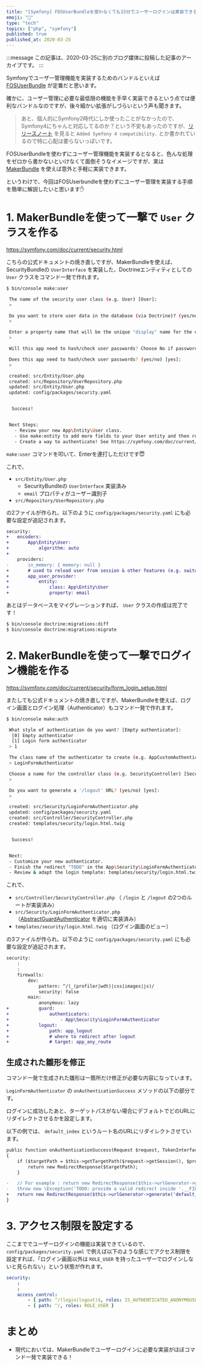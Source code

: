```yaml
---
title: "[Symfony] FOSUserBundleを使わなくても15分でユーザーログインは実装できる"
emoji: "🎻"
type: "tech"
topics: ["php", "symfony"]
published: true
published_at: 2020-03-25
---
```


:::message
この記事は、2020-03-25に別のブログ媒体に投稿した記事のアーカイブです。
:::

Symfonyでユーザー管理機能を実装するためのバンドルといえば [FOSUserBundle](https://github.com/FriendsOfSymfony/FOSUserBundle) が定番だと思います。

確かに、ユーザー管理に必要な最低限の機能を手早く実装できるという点では便利なバンドルなのですが、後々細かい拡張がしづらいという声も聞きます。

> あと、個人的にSymfony2時代にしか使ったことがなかったので、Symfony4にちゃんと対応してるのか？という不安もあったのですが、[リリースノート](https://github.com/FriendsOfSymfony/FOSUserBundle/releases) を見ると `Added Symfony 4 compatibility.` とか書かれているので特に心配は要らないっぽいです。

FOSUserBundleを使わずにユーザー管理機能を実装するとなると、色んな処理をゼロから書かないといけなくて面倒そうなイメージですが、実は [MakerBundle](https://symfony.com/doc/current/bundles/SymfonyMakerBundle/index.html) を使えば意外と手軽に実装できます。

というわけで、今回はFOSUserbundleを使わずにユーザー管理を実装する手順を簡単に解説したいと思います✋

# 1. MakerBundleを使って一撃で `User` クラスを作る

<https://symfony.com/doc/current/security.html>

こちらの公式ドキュメントの焼き直しですが、MakerBundleを使えば、SecurityBundleの `UserInterface` を実装した、Doctrineエンティティとしての `User` クラスをコマンド一発で作れます。

```bash
$ bin/console make:user

 The name of the security user class (e.g. User) [User]:
 >

 Do you want to store user data in the database (via Doctrine)? (yes/no) [yes]:
 >

 Enter a property name that will be the unique "display" name for the user (e.g. email, username, uuid) [email]:
 >

 Will this app need to hash/check user passwords? Choose No if passwords are not needed or will be checked/hashed by some other system (e.g. a single sign-on server).

 Does this app need to hash/check user passwords? (yes/no) [yes]:
 >

 created: src/Entity/User.php
 created: src/Repository/UserRepository.php
 updated: src/Entity/User.php
 updated: config/packages/security.yaml


  Success!


 Next Steps:
   - Review your new App\Entity\User class.
   - Use make:entity to add more fields to your User entity and then run make:migration.
   - Create a way to authenticate! See https://symfony.com/doc/current/security.html
```

`make:user` コマンドを叩いて、Enterを連打しただけです😇

これで、

* `src/Entity/User.php`
    * SecurityBundleの `UserInterface` 実装済み
    * `email` プロパティがユーザー識別子
* `src/Repository/UserRepository.php`

の2ファイルが作られ、以下のように `config/packages/security.yaml` にも必要な設定が追記されます。

```diff
security:
+   encoders:
+       App\Entity\User:
+           algorithm: auto
+
    providers:
-       in_memory: { memory: null }
+       # used to reload user from session & other features (e.g. switch_user)
+       app_user_provider:
+           entity:
+               class: App\Entity\User
+               property: email
```

あとはデータベースをマイグレーションすれば、 `User` クラスの作成は完了です！

```bash
$ bin/console doctrine:migrations:diff
$ bin/console doctrine:migrations:migrate
```

# 2. MakerBundleを使って一撃でログイン機能を作る

<https://symfony.com/doc/current/security/form_login_setup.html>

またしても公式ドキュメントの焼き直しですが、MakerBundleを使えば、ログイン画面とログイン処理（Authenticator）もコマンド一発で作れます。

```bash
$ bin/console make:auth

 What style of authentication do you want? [Empty authenticator]:
  [0] Empty authenticator
  [1] Login form authenticator
 > 1

 The class name of the authenticator to create (e.g. AppCustomAuthenticator):
 > LoginFormAuthenticator

 Choose a name for the controller class (e.g. SecurityController) [SecurityController]:
 >

 Do you want to generate a '/logout' URL? (yes/no) [yes]:
 >

 created: src/Security/LoginFormAuthenticator.php
 updated: config/packages/security.yaml
 created: src/Controller/SecurityController.php
 created: templates/security/login.html.twig


  Success!


 Next:
 - Customize your new authenticator.
 - Finish the redirect "TODO" in the App\Security\LoginFormAuthenticator::onAuthenticationSuccess() method.
 - Review & adapt the login template: templates/security/login.html.twig.
```

これで、

* `src/Controller/SecurityController.php` （ `/login` と `/logout` の2つのルートが実装済み）
* `src/Security/LoginFormAuthenticator.php` （[AbstractGuardAuthenticator](https://symfony.com/doc/current/security/guard_authentication.html) を適切に実装済み）
* `templates/security/login.html.twig` （ログイン画面のビュー）

の3ファイルが作られ、以下のように `config/packages/security.yaml` にも必要な設定が追記されます。

```diff
security:
    :
    :
    firewalls:
        dev:
            pattern: ^/(_(profiler|wdt)|css|images|js)/
            security: false
        main:
            anonymous: lazy
+           guard:
+               authenticators:
+                   - App\Security\LoginFormAuthenticator
+           logout:
+               path: app_logout
+               # where to redirect after logout
+               # target: app_any_route
```

## 生成された雛形を修正

コマンド一発で生成された雛形は一箇所だけ修正が必要な内容になっています。

`LoginFormAuthenticator` の `onAuthenticationSuccess` メソッドの以下の部分です。

ログインに成功したあと、ターゲットパスがない場合にデフォルトでどのURLにリダイレクトさせるかを設定します。

以下の例では、 `default_index` というルート名のURLにリダイレクトさせています。

```diff
public function onAuthenticationSuccess(Request $request, TokenInterface $token, $providerKey)
{
    if ($targetPath = $this->getTargetPath($request->getSession(), $providerKey)) {
        return new RedirectResponse($targetPath);
    }

-   // For example : return new RedirectResponse($this->urlGenerator->generate('some_route'));
-   throw new \Exception('TODO: provide a valid redirect inside '.__FILE__);
+   return new RedirectResponse($this->urlGenerator->generate('default_index'));
}
```

# 3. アクセス制限を設定する

ここまででユーザーログインの機能は実装できているので、 `config/packages/security.yaml` で例えば以下のような感じでアクセス制限を設定すれば、「ログイン画面以外は `ROLE_USER` を持ったユーザーでログインしないと見られない」という状態が作れます。

```yaml
security:
    :
    :
    access_control:
        - { path: ^/(login|logout)$, roles: IS_AUTHENTICATED_ANONYMOUSLY }
        - { path: ^/, roles: ROLE_USER }
```

# まとめ

* 現代においては、MakerBundleでユーザーログインに必要な実装がほぼコマンド一発で実装できる！

